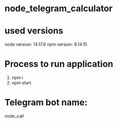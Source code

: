 # node_telegram_calculator

# used versions
node version: 14.17.6
npm version: 6.14.15

# Process to run application
1) npm i
2) npm start

# Telegram bot name:
node_call